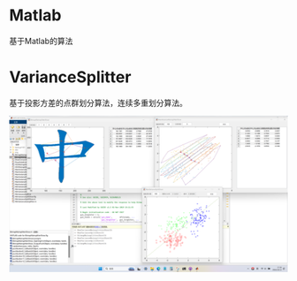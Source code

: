 # Matlab
 基于Matlab的算法

# VarianceSplitter
 基于投影方差的点群划分算法，连续多重划分算法。

<div align=center>
 <img src="https://github.com/forestluo/Matlab/blob/main/VarianceSplitter/sample.png"/>
</div>
